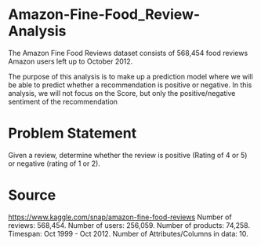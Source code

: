 # Amazon-Fine-Food_Review-Analysis
The Amazon Fine Food Reviews dataset consists of 568,454 food reviews Amazon users left up to October 2012.

The purpose of this analysis is to make up a prediction model where we will be able to predict whether a recommendation is positive or negative. In this analysis, we will not focus on the Score, but only the positive/negative sentiment of the recommendation

# Problem Statement
Given a review, determine whether the review is positive (Rating of 4 or 5) or negative (rating of 1 or 2).

# Source
https://www.kaggle.com/snap/amazon-fine-food-reviews
Number of reviews: 568,454.
Number of users: 256,059.
Number of products: 74,258.
Timespan: Oct 1999 - Oct 2012.
Number of Attributes/Columns in data: 10.
